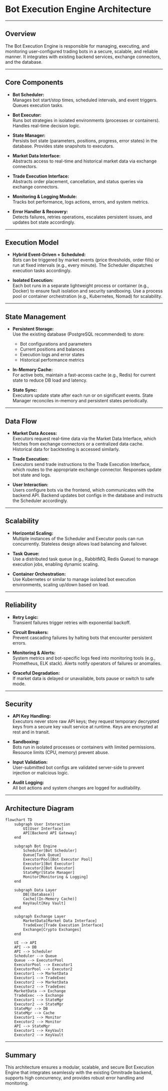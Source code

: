 # Bot Execution Engine Architecture

---

## Overview

The Bot Execution Engine is responsible for managing, executing, and monitoring user-configured trading bots in a secure, scalable, and reliable manner. It integrates with existing backend services, exchange connectors, and the database.

---

## Core Components

- **Bot Scheduler:**  
  Manages bot start/stop times, scheduled intervals, and event triggers. Queues execution tasks.

- **Bot Executor:**  
  Runs bot strategies in isolated environments (processes or containers). Handles real-time decision logic.

- **State Manager:**  
  Persists bot state (parameters, positions, progress, error states) in the database. Provides state snapshots to executors.

- **Market Data Interface:**  
  Abstracts access to real-time and historical market data via exchange connectors.

- **Trade Execution Interface:**  
  Abstracts order placement, cancellation, and status queries via exchange connectors.

- **Monitoring & Logging Module:**  
  Tracks bot performance, logs actions, errors, and system metrics.

- **Error Handler & Recovery:**  
  Detects failures, retries operations, escalates persistent issues, and updates bot state accordingly.

---

## Execution Model

- **Hybrid Event-Driven + Scheduled:**  
  Bots can be triggered by market events (price thresholds, order fills) or run at fixed intervals (e.g., every minute). The Scheduler dispatches execution tasks accordingly.

- **Isolated Execution:**  
  Each bot runs in a separate lightweight process or container (e.g., Docker) to ensure fault isolation and security sandboxing. Use a process pool or container orchestration (e.g., Kubernetes, Nomad) for scalability.

---

## State Management

- **Persistent Storage:**  
  Use the existing database (PostgreSQL recommended) to store:  
  - Bot configurations and parameters  
  - Current positions and balances  
  - Execution logs and error states  
  - Historical performance metrics

- **In-Memory Cache:**  
  For active bots, maintain a fast-access cache (e.g., Redis) for current state to reduce DB load and latency.

- **State Sync:**  
  Executors update state after each run or on significant events. State Manager reconciles in-memory and persistent states periodically.

---

## Data Flow

- **Market Data Access:**  
  Executors request real-time data via the Market Data Interface, which fetches from exchange connectors or a centralized data cache. Historical data for backtesting is accessed similarly.

- **Trade Execution:**  
  Executors send trade instructions to the Trade Execution Interface, which routes to the appropriate exchange connector. Responses update bot state and logs.

- **User Interaction:**  
  Users configure bots via the frontend, which communicates with the backend API. Backend updates bot configs in the database and instructs the Scheduler accordingly.

---

## Scalability

- **Horizontal Scaling:**  
  Multiple instances of the Scheduler and Executor pools can run concurrently. Stateless design allows load balancing and failover.

- **Task Queue:**  
  Use a distributed task queue (e.g., RabbitMQ, Redis Queue) to manage execution jobs, enabling dynamic scaling.

- **Container Orchestration:**  
  Use Kubernetes or similar to manage isolated bot execution environments, scaling up/down based on load.

---

## Reliability

- **Retry Logic:**  
  Transient failures trigger retries with exponential backoff.

- **Circuit Breakers:**  
  Prevent cascading failures by halting bots that encounter persistent errors.

- **Monitoring & Alerts:**  
  System metrics and bot-specific logs feed into monitoring tools (e.g., Prometheus, ELK stack). Alerts notify operators of failures or anomalies.

- **Graceful Degradation:**  
  If market data is delayed or unavailable, bots pause or switch to safe mode.

---

## Security

- **API Key Handling:**  
  Executors never store raw API keys; they request temporary decrypted keys from a secure key vault service at runtime. Keys are encrypted at rest and in transit.

- **Sandboxing:**  
  Bots run in isolated processes or containers with limited permissions. Resource limits (CPU, memory) prevent abuse.

- **Input Validation:**  
  User-submitted bot configs are validated server-side to prevent injection or malicious logic.

- **Audit Logging:**  
  All bot actions and system changes are logged for auditability.

---

## Architecture Diagram

```mermaid
flowchart TD
    subgraph User Interaction
        UI[User Interface]
        API[Backend API Gateway]
    end

    subgraph Bot Engine
        Scheduler[Bot Scheduler]
        Queue[Task Queue]
        ExecutorPool[Bot Executor Pool]
        Executor1[Bot Executor]
        Executor2[Bot Executor]
        StateMgr[State Manager]
        Monitor[Monitoring & Logging]
    end

    subgraph Data Layer
        DB[(Database)]
        Cache[(In-Memory Cache)]
        KeyVault[Key Vault]
    end

    subgraph Exchange Layer
        MarketData[Market Data Interface]
        TradeExec[Trade Execution Interface]
        Exchange[Crypto Exchanges]
    end

    UI --> API
    API --> DB
    API --> Scheduler
    Scheduler --> Queue
    Queue --> ExecutorPool
    ExecutorPool --> Executor1
    ExecutorPool --> Executor2
    Executor1 --> MarketData
    Executor1 --> TradeExec
    Executor2 --> MarketData
    Executor2 --> TradeExec
    MarketData --> Exchange
    TradeExec --> Exchange
    Executor1 --> StateMgr
    Executor2 --> StateMgr
    StateMgr --> DB
    StateMgr --> Cache
    Executor1 --> Monitor
    Executor2 --> Monitor
    API --> StateMgr
    Executor1 --> KeyVault
    Executor2 --> KeyVault
```

---

## Summary

This architecture ensures a modular, scalable, and secure Bot Execution Engine that integrates seamlessly with the existing Omnitrade backend, supports high concurrency, and provides robust error handling and monitoring.